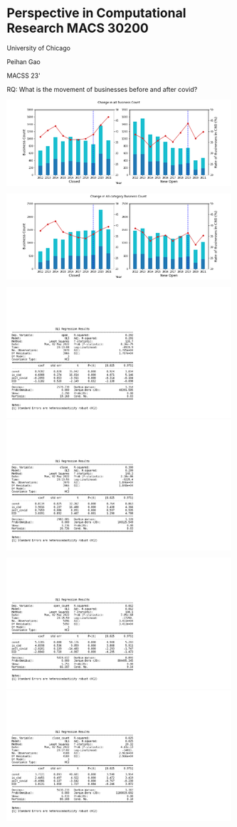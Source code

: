 # Perspective in Computational Research MACS 30200
University of Chicago

Peihan Gao    

MACSS 23'

RQ: What is the movement of businesses before and after covid?


![licenses](output/licenses.png)

![yelp](output/yelp.png)

![New Open: DID regression results with yelp data](output/yelp_open.png)
![Close: DID regression results with yelp data](output/yelp_close.png)


![New Open: DID regression results with license data](output/license_open.png)
![Close: DID regression results with license data](output/license_close.png)

